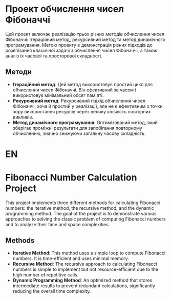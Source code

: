 # Проект обчислення чисел Фібоначчі

Цей проект включає реалізацію трьох різних методів обчислення чисел Фібоначчі: ітераційний метод, рекурсивний метод та метод динамічного програмування. Метою проекту є демонстрація різних підходів до розв'язання класичної задачі з обчислення чисел Фібоначчі, а також аналіз їх часової та просторової складності.

## Методи

- **Ітераційний метод**: Цей метод використовує простий цикл для обчислення чисел Фібоначчі. Він ефективний за часом і використовує мінімальний обсяг пам'яті.
- **Рекурсивний метод**: Рекурсивний підхід обчислення чисел Фібоначчі, хоча й простий у реалізації, але не є ефективним з точки зору використання ресурсів через велику кількість повторних викликів.
- **Метод динамічного програмування**: Оптимізований метод, який зберігає проміжні результати для запобігання повторному обчисленню, значно знижуючи загальну часову складність.

# EN

# Fibonacci Number Calculation Project

This project implements three different methods for calculating Fibonacci numbers: the iterative method, the recursive method, and the dynamic programming method. The goal of the project is to demonstrate various approaches to solving the classic problem of computing Fibonacci numbers and to analyze their time and space complexities.

## Methods

- **Iterative Method**: This method uses a simple loop to compute Fibonacci numbers. It is time-efficient and uses minimal memory.
- **Recursive Method**: The recursive approach to calculating Fibonacci numbers is simple to implement but not resource-efficient due to the high number of repetitive calls.
- **Dynamic Programming Method**: An optimized method that stores intermediate results to prevent redundant calculations, significantly reducing the overall time complexity.
